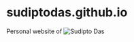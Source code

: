# sudiptodas.github.io

Personal website of ![Sudipto Das](https://www.linkedin.com/in/sudiptodas/)
